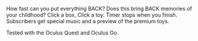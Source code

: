 How fast can you put everything BACK?
Does this bring BACK memories of your childhood?
Click a box, Click a toy. Timer stops when you finish.
Subscribers get special music and a preview of the premium toys.

Tested with the Oculus Quest and Oculus Go.